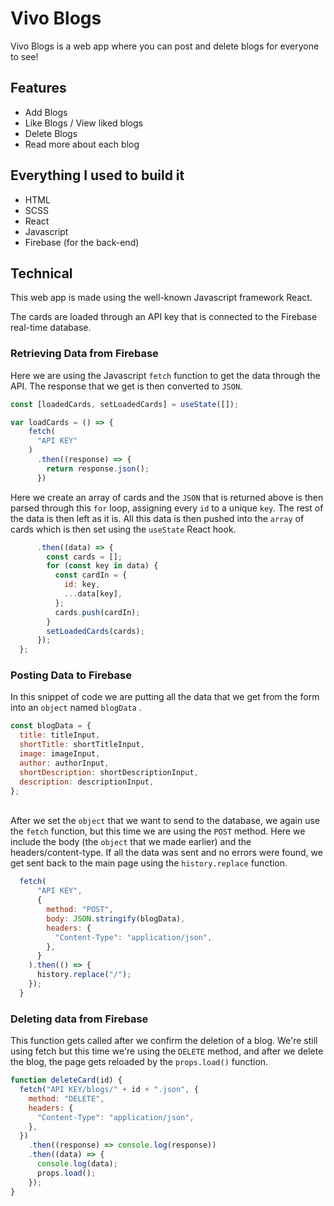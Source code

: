 # Vivo Blogs

Vivo Blogs is a web app where you can post and delete blogs for everyone to see!

## Features

- Add Blogs
- Like Blogs / View liked blogs
- Delete Blogs
- Read more about each blog

## Everything I used to build it

- HTML
- SCSS
- React
- Javascript
- Firebase (for the back-end)

## Technical

This web app is made using the well-known Javascript framework React.

The cards are loaded through an API key that is connected to the Firebase real-time database.

### Retrieving Data from Firebase

Here we are using the Javascript `fetch` function to get the data through the API. The response that we get is then converted to `JSON`.

```javascript
const [loadedCards, setLoadedCards] = useState([]);

var loadCards = () => {
    fetch(
      "API KEY"
    )
      .then((response) => {
        return response.json();
      })
```

Here we create an array of cards and the `JSON` that is returned above is then parsed through this `for` loop, assigning every `id` to a unique `key`. The rest of the data is then left as it is. All this data is then pushed into the `array` of cards which is then set using the `useState` React hook.

```javascript
      .then((data) => {
        const cards = [];
        for (const key in data) {
          const cardIn = {
            id: key,
            ...data[key],
          };
          cards.push(cardIn);
        }
        setLoadedCards(cards);
      });
  };

```

### Posting Data to Firebase

In this snippet of code we are putting all the data that we get from the form into an `object` named `blogData` .

```javascript
const blogData = {
  title: titleInput,
  shortTitle: shortTitleInput,
  image: imageInput,
  author: authorInput,
  shortDescription: shortDescriptionInput,
  description: descriptionInput,
};
```

\
After we set the `object` that we want to send to the database, we again use the `fetch` function, but this time we are using the `POST` method. Here we include the body (the `object` that we made earlier) and the headers/content-type. If all the data was sent and no errors were found, we get sent back to the main page using the `history.replace` function.

```javascript
  fetch(
      "API KEY",
      {
        method: "POST",
        body: JSON.stringify(blogData),
        headers: {
          "Content-Type": "application/json",
        },
      }
    ).then(() => {
      history.replace("/");
    });
  }

```

### Deleting data from Firebase

This function gets called after we confirm the deletion of a blog.
We're still using fetch but this time we're using the `DELETE` method, and after we delete the blog, the page gets reloaded by the `props.load()` function.

```javascript
function deleteCard(id) {
  fetch("API KEY/blogs/" + id + ".json", {
    method: "DELETE",
    headers: {
      "Content-Type": "application/json",
    },
  })
    .then((response) => console.log(response))
    .then((data) => {
      console.log(data);
      props.load();
    });
}
```
